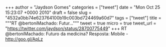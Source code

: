 
+++
author = "Jaydson Gomes"
categories = ["tweet"]
date = "Mon Oct 25 15:23:07 +0000 2010"
draft = false
slug = "4532a0bb74e623764100b19c003bd724469a60d7"
tags = ["tweet"]
title = """RT @bertoniMachado: Futur..."""
tweet = true
micro = true
tweet_url = "https://twitter.com/jaydson/status/28700775449"
+++
RT @bertoniMachado: Futuro da medicina? Resposta: Mobile - http://goo.gl/ApLz
